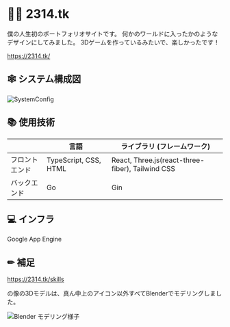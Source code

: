# 🧑🏻 2314.tk
僕の人生初のポートフォリオサイトです。
何かのワールドに入ったかのようなデザインにしてみました。
3Dゲームを作っているみたいで、楽しかったです！

https://2314.tk/

## 🕸 システム構成図
![SystemConfig](https://github.com/takara2314/tcj2-kadai-store/blob/master/SystemConfig.svg)

## 📚 使用技術
|               | 言語                  | ライブラリ (フレームワーク)                        |
| ------------- | --------------------- | -----------------------------------------------  |
| フロントエンド | TypeScript, CSS, HTML | React, Three.js(react-three-fiber), Tailwind CSS |
| バックエンド   | Go                    | Gin                                              |

## 💻 インフラ
Google App Engine

## ✏ 補足
https://2314.tk/skills

の像の3Dモデルは、真ん中上のアイコン以外すべてBlenderでモデリングしました。

![Blender モデリング様子](https://i.gyazo.com/2f2bf2bf97b684723019a14922b5770a.png)